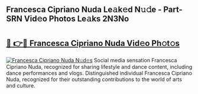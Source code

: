 ## Francesca Cipriano Nuda Le𝚊k𝚎d N𝚞𝚍e - Part-SRN Vid𝚎o Photos Le𝚊ks 2N3No

# <h2><a href="http://fbee66x.evod.top/?m=Francesca+Cipriano+Nuda">🔗 👉🔴 Francesca Cipriano Nuda Vid𝚎o Ph𝚘t𝚘s</a></h2>

[![Francesca Cipriano Nuda N𝚞d𝚎s](https://i.imgur.com/8V9OHl7.gif)](http://fbee66x.evod.top/?m=Francesca+Cipriano+Nuda)
Social media sensation Francesca Cipriano Nuda, recognized for sharing lifestyle and dance content, including dance performances and vlogs. Distinguished individual Francesca Cipriano Nuda, recognized for their outstanding contributions to the world of arts and culture. 
